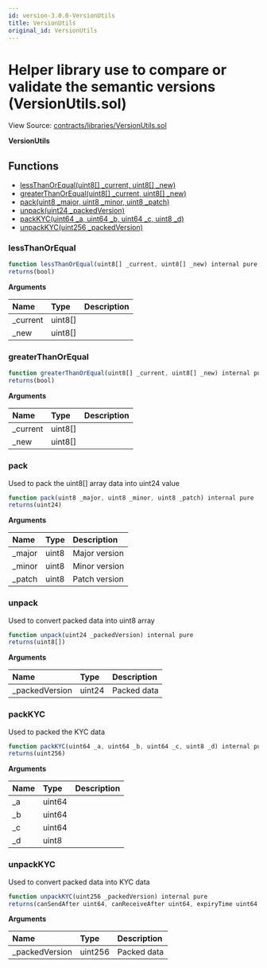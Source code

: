 ```yaml
---
id: version-3.0.0-VersionUtils
title: VersionUtils
original_id: VersionUtils
---
```


# Helper library use to compare or validate the semantic versions \(VersionUtils.sol\)

View Source: [contracts/libraries/VersionUtils.sol](https://github.com/remon-nashid/polymath-core/tree/0c5593835be9dcec69d8de5b12eb17bc7cd77adc/contracts/libraries/VersionUtils.sol)

**VersionUtils**

## Functions

* [lessThanOrEqual\(uint8\[\] \_current, uint8\[\] \_new\)](versionutils.md#lessthanorequal)
* [greaterThanOrEqual\(uint8\[\] \_current, uint8\[\] \_new\)](versionutils.md#greaterthanorequal)
* [pack\(uint8 \_major, uint8 \_minor, uint8 \_patch\)](versionutils.md#pack)
* [unpack\(uint24 \_packedVersion\)](versionutils.md#unpack)
* [packKYC\(uint64 \_a, uint64 \_b, uint64 \_c, uint8 \_d\)](versionutils.md#packkyc)
* [unpackKYC\(uint256 \_packedVersion\)](versionutils.md#unpackkyc)

### lessThanOrEqual

```javascript
function lessThanOrEqual(uint8[] _current, uint8[] _new) internal pure
returns(bool)
```

**Arguments**

| Name | Type | Description |
| :--- | :--- | :--- |
| \_current | uint8\[\] |  |
| \_new | uint8\[\] |  |

### greaterThanOrEqual

```javascript
function greaterThanOrEqual(uint8[] _current, uint8[] _new) internal pure
returns(bool)
```

**Arguments**

| Name | Type | Description |
| :--- | :--- | :--- |
| \_current | uint8\[\] |  |
| \_new | uint8\[\] |  |

### pack

Used to pack the uint8\[\] array data into uint24 value

```javascript
function pack(uint8 _major, uint8 _minor, uint8 _patch) internal pure
returns(uint24)
```

**Arguments**

| Name | Type | Description |
| :--- | :--- | :--- |
| \_major | uint8 | Major version |
| \_minor | uint8 | Minor version |
| \_patch | uint8 | Patch version |

### unpack

Used to convert packed data into uint8 array

```javascript
function unpack(uint24 _packedVersion) internal pure
returns(uint8[])
```

**Arguments**

| Name | Type | Description |
| :--- | :--- | :--- |
| \_packedVersion | uint24 | Packed data |

### packKYC

Used to packed the KYC data

```javascript
function packKYC(uint64 _a, uint64 _b, uint64 _c, uint8 _d) internal pure
returns(uint256)
```

**Arguments**

| Name | Type | Description |
| :--- | :--- | :--- |
| \_a | uint64 |  |
| \_b | uint64 |  |
| \_c | uint64 |  |
| \_d | uint8 |  |

### unpackKYC

Used to convert packed data into KYC data

```javascript
function unpackKYC(uint256 _packedVersion) internal pure
returns(canSendAfter uint64, canReceiveAfter uint64, expiryTime uint64, added uint8)
```

**Arguments**

| Name | Type | Description |
| :--- | :--- | :--- |
| \_packedVersion | uint256 | Packed data |

